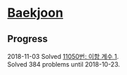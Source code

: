 # [Baekjoon](https://www.acmicpc.net/)

## Progress

2018-11-03 Solved [11050번: 이항 계수 1](./11050).  
Solved 384 problems until 2018-10-23.  